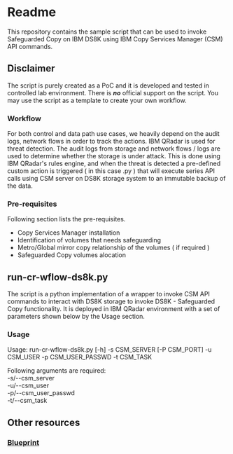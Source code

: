 # Readme

This repository contains the sample script that can be used to invoke Safeguarded Copy on IBM DS8K using IBM Copy Services Manager (CSM) API commands.

## Disclaimer ##

The script is purely created as a PoC and it is developed and tested in controlled lab environment. There is **_no_** official support on the script. You may use the script as a template to create your own workflow. 

### Workflow ###

For both control and data path use cases, we heavily depend on the audit logs, network flows in order to track the actions. IBM QRadar is used for threat detection. The audit logs from storage and network flows / logs are used to determine whether the storage is under attack. This is done using IBM QRadar's rules engine, and when the threat is detected a pre-defined custom action is triggered ( in this case .py ) that will execute series API calls using CSM server on DS8K storage system to an immutable backup of the data. 

### Pre-requisites ###

Following section lists the pre-requisites.

 - Copy Services Manager installation
 - Identification of volumes that needs safeguarding
 - Metro/Global mirror copy relationship of the volumes ( if required )
 - Safeguarded Copy volumes alocation

## run-cr-wflow-ds8k.py ##

The script is a python implementation of a wrapper to invoke CSM API commands to interact with DS8K storage to invoke DS8K - Safeguarded Copy functionality. It is deployed in IBM QRadar environment with a set of parameters shown below by the Usage section.

### Usage ###

Usage: run-cr-wflow-ds8k.py [-h] -s CSM_SERVER [-P CSM_PORT] -u CSM_USER -p CSM_USER_PASSWD -t CSM_TASK

Following arguments are required: <br>
      -s/--csm_server <br>
      -u/--csm_user   <br>
      -p/--csm_user_passwd <br>
      -t/--csm_task <br>

## Other resources ##

### [Blueprint](https://www.redbooks.ibm.com/abstracts/redp5677.html?Open) ###
